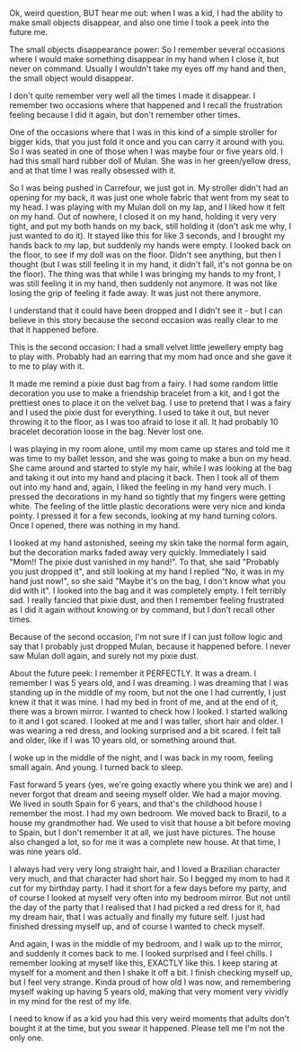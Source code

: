 Ok, weird question, BUT hear me out: when I was a kid, I had the ability to make small objects disappear, and also one time I took a peek into the future me.

The small objects disappearance power: So I remember several occasions where I would make something disappear in my hand when I close it, but never on command. Usually I wouldn't take my eyes off my hand and then, the small object would disappear. 

I don't quite remember very well all the times I made it disappear. I remember two occasions where that happened and I recall the frustration feeling because I did it again, but don't remember other times.

One of the occasions where that I was in this kind of a simple stroller for bigger kids, that you just fold it once and you can carry it around with you. So I was seated in one of those when I was maybe four or five years old. I had this small hard rubber doll of Mulan. She was in her green/yellow dress, and at that time I was really obsessed with it. 

So I was being pushed in Carrefour, we just got in. My stroller didn't had an opening for my back, it was just one whole fabric that went from my seat to my head. I was playing with my Mulan doll on my lap, and I liked how it felt on my hand. Out of nowhere, I closed it on my hand, holding it very very tight, and put my both hands on my back, still holding it (don't ask me why, I just wanted to do it). It stayed like this for like 3 seconds, and I brought my hands back to my lap, but suddenly my hands were empty. I looked back on the floor, to see if my doll was on the floor. Didn't see anything, but then I thought (but I was still feeling it in my hand, it didn't fall, it's not gonna be on the floor). The thing was that while I was bringing my hands to my front, I was still feeling it in my hand, then suddenly not anymore. It was not like losing the grip of feeling it fade away. It was just not there anymore.

I understand that it could have been dropped and I didn't see it - but I can believe in this story because the second occasion was really clear to me that it happened before.

This is the second occasion: I had a small velvet little jewellery empty bag to play with. Probably had an earring that my mom had once and she gave it to me to play with it.

It made me remind a pixie dust bag from a fairy. I had some random little decoration you use to make a friendship bracelet from a kit, and I got the prettiest ones to place it on the velvet bag. I use to pretend that I was a fairy and I used the pixie dust for everything. I used to take it out, but never throwing it to the floor, as I was too afraid to lose it all. It had probably 10 bracelet decoration loose in the bag. Never lost one.

I was playing in my room alone, until my mom came up stares and told me it was time to my ballet lesson, and she was going to make a bun on my head. She came around and started to style my hair, while I was looking at the bag and taking it out into my hand and placing it back. Then I took all of them out into my hand and, again, I liked the feeling in my hand very much. I pressed the decorations in my hand so tightly that my fingers were getting white. The feeling of the little plastic decorations were very nice and kinda pointy. I pressed it for a few seconds, looking at my hand turning colors. Once I opened, there was nothing in my hand.

I looked at my hand astonished, seeing my skin take the normal form again, but the decoration marks faded away very quickly. Immediately I said "Mom!! The pixie dust vanished in my hand!". To that, she said "Probably you just dropped it", and still looking at my hand I replied "No, it was in my hand just now!", so she said "Maybe it's on the bag, I don't know what you did with it". I looked into the bag and it was completely empty. I felt terribly sad. I really fancied that pixie dust, and then I remember feeling frustrated as I did it again without knowing or by command, but I don't recall other times.

Because of the second occasion, I'm not sure if I can just follow logic and say that I probably just dropped Mulan, because it happened before. I never saw Mulan doll again, and surely not my pixie dust.

About the future peek: I remember it PERFECTLY. It was a dream. I remember I was 5 years old, and I was dreaming. I was dreaming that I was standing up in the middle of my room, but not the one I had currently, I just knew it that it was mine. I had my bed in front of me, and at the end of it, there was a brown mirror. I wanted to check how I looked. I started walking to it and I got scared. I looked at me and I was taller, short hair and older. I was wearing a red dress, and looking surprised and a bit scared. I felt tall and older, like if I was 10 years old, or something around that.

I woke up in the middle of the night, and I was back in my room, feeling small again. And young. I turned back to sleep.

Fast forward 5 years (yes, we're going exactly where you think we are) and I never forgot that dream and seeing myself older. We had a major moving. We lived in south Spain for 6 years, and that's the childhood house I remember the most. I had my own bedroom. We moved back to Brazil, to a house my grandmother had. We used to visit that house a bit before moving to Spain, but I don't remember it at all, we just have pictures. The house also changed a lot, so for me it was a complete new house. At that time, I was nine years old. 

I always had very very long straight hair, and I loved a Brazilian character very much, and that character had short hair. So I begged my mom to had it cut for my birthday party. I had it short for a few days before my party, and of course I looked at myself very often into my bedroom mirror. But not until the day of the party that I realised that I had picked a red dress for it, had my dream hair, that I was actually and finally my future self. I just had finished dressing myself up, and of course I wanted to check myself.

And again, I was in the middle of my bedroom, and I walk up to the mirror, and suddenly it comes back to me. I looked surprised and I feel chills. I remember looking at myself like this, EXACTLY like this. I keep staring at myself for a moment and then I shake it off a bit. I finish checking myself up, but I feel very strange. Kinda proud of how old I was now, and remembering myself waking up having 5 years old, making that very moment very vividly in my mind for the rest of my life.

I need to know if as a kid you had this very weird moments that adults don't bought it at the time, but you swear it happened. Please tell me I'm not the only one.